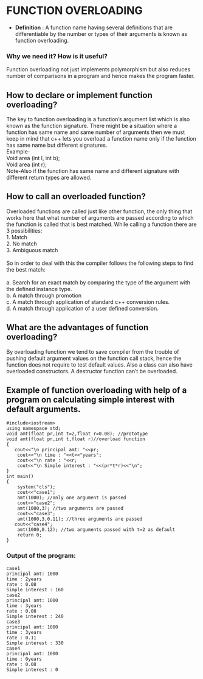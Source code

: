# FUNCTION OVERLOADING

- **Definition** : A function name having several definitions that are differentiable by the number or types of their arguments is known as function overloading.
### Why we need it? How is it useful?
<p>Function overloading not just implements polymorphism but also reduces number of comparisons in a program and hence makes the program faster.</p>

## How to declare or implement function overloading?
<p>The key to function overloading is a function’s argument list which is also known as the function signature.
There might be a situation where a function has same name and same number of arguments then we must keep in mind that c++ lets you overload a function name only if the function has same name but different signatures.<br>
Example-<br>
Void area (int l, int b);<br>
Void area (int r);<br>
Note-Also if the function has same name and different signature with different return types are allowed.</p>

## How to call an overloaded function?
<p> Overloaded functions are called just like other function, the only thing that works here that what number of arguments are passed according to which the function is called that is best matched.
While calling a function there are 3 possibilities:<br>
1.	Match <br>
2.	No match<br>
3.	Ambiguous match <br>
   <br>
So in order to deal with this the compiler follows the following steps to find the best match: <br>
   <br>
a. Search for an exact match by comparing the type of the argument with the defined instance type.<br>
b. A match through promotion<br>
c. A match through application of standard c++ conversion rules.<br>
d. A match through application of a user defined conversion.<br></p>

## What are the advantages of function overloading?
<p>By overloading function we tend to save compiler from the trouble of pushing default argument values on the function call stack, hence the function does not require to test default values.
Also a class can also have overloaded constructors. A destructor function can’t be overloaded.</p>

## Example of function overloading with help of a program on calculating simple interest with default arguments.
```
#include<iostream> 
using namespace std; 
void amt(float pr,int t=2,float r=0.08); //prototype
void amt(float pr,int t,float r)//overload function
{
   cout<<"\n principal amt: "<<pr; 
    cout<<"\n time : "<<t<<"years"; 
    cout<<"\n rate : "<<r; 
    cout<<"\n Simple interest : "<<(pr*t*r)<<"\n"; 
}
int main() 
{
    system("cls"); 
    cout<<"case1"; 
    amt(1000); //only one argument is passed
    cout<<"case2"; 
    amt(1000,3); //two arguments are passed
    cout<<"case3"; 
    amt(1000,3,0.11); //three arguments are passed
   cout<<"case4";
    amt(1000,0.12); //two arguments passed with t=2 as default
    return 0; 
} 
 ``` 
### Output of the program:
 ```
 case1
 principal amt: 1000 
 time : 2years 
 rate : 0.08 
 Simple interest : 160 
case2 
 principal amt: 1000 
 time : 3years 
 rate : 0.08 
 Simple interest : 240 
case3 
 principal amt: 1000 
 time : 3years 
 rate : 0.11 
 Simple interest : 330 
case4 
 principal amt: 1000 
 time : 0years 
 rate : 0.08 
 Simple interest : 0 
```

